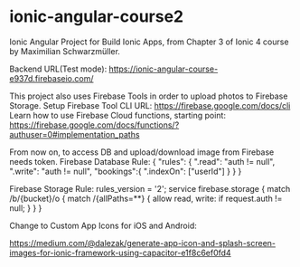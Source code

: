 # ionic-angular-course2
Ionic Angular Project for Build Ionic Apps, from Chapter 3 of Ionic 4 course by Maximilian Schwarzmüller.


Backend URL(Test mode): https://ionic-angular-course-e937d.firebaseio.com/

This project also uses Firebase Tools in order to upload photos to Firebase Storage.
Setup Firebase Tool CLI URL: https://firebase.google.com/docs/cli
Learn how to use Firebase Cloud functions, starting point: https://firebase.google.com/docs/functions/?authuser=0#implementation_paths

From now on, to access DB and upload/download image from Firebase needs token.
Firebase Database Rule: 
{
  "rules": {
    ".read": "auth != null",
    ".write": "auth != null",
    "bookings":{
      ".indexOn": ["userId"]
    }
  }
}

Firebase Storage Rule: 
rules_version = '2';
service firebase.storage {
  match /b/{bucket}/o {
    match /{allPaths=**} {
      allow read, write: if request.auth != null;
    }
  }
}

Change to Custom App Icons for iOS and Android:

https://medium.com/@dalezak/generate-app-icon-and-splash-screen-images-for-ionic-framework-using-capacitor-e1f8c6ef0fd4